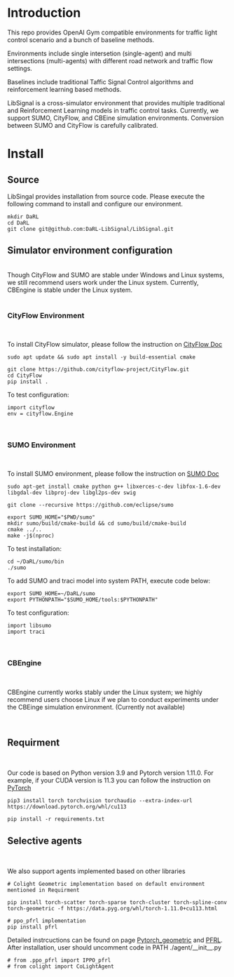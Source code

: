 # Introduction
This repo provides OpenAI Gym compatible environments for traffic light control scenario and a bunch of baseline methods. 

Environments include single intersetion (single-agent) and multi intersections (multi-agents) with different road network and traffic flow settings.

Baselines include traditional Taffic Signal Control algorithms and reinforcement learning based methods.

LibSignal is a cross-simulator environment that provides multiple traditional and Reinforcement Learning models in traffic control tasks. Currently, we support SUMO, CityFlow, and CBEine simulation environments. Conversion between SUMO and CityFlow is carefully calibrated.

# Install

## Source

LibSingal provides installation from source code.
Please execute the following command to install and configure  our environment.

```
mkdir DaRL
cd DaRL
git clone git@github.com:DaRL-LibSignal/LibSignal.git
```

## Simulator environment configuration
<br />
Though CityFlow and SUMO are stable under Windows and Linux systems, we still recommend users work under the Linux system. Currently, CBEngine is stable under the Linux system.<br><br>

### CityFlow Environment
<br />

To install CityFlow simulator, please follow the instruction on [CityFlow Doc](https://cityflow.readthedocs.io/en/latest/install.html#)


```
sudo apt update && sudo apt install -y build-essential cmake

git clone https://github.com/cityflow-project/CityFlow.git
cd CityFlow
pip install .
```
To test configuration:
```
import cityflow
env = cityflow.Engine
```
<br>

### SUMO Environment
<br />

To install SUMO environment, please follow the instruction on [SUMO Doc](https://epics-sumo.sourceforge.io/sumo-install.html#)

```
sudo apt-get install cmake python g++ libxerces-c-dev libfox-1.6-dev libgdal-dev libproj-dev libgl2ps-dev swig

git clone --recursive https://github.com/eclipse/sumo

export SUMO_HOME="$PWD/sumo"
mkdir sumo/build/cmake-build && cd sumo/build/cmake-build
cmake ../..
make -j$(nproc)
```
To test installation:
```
cd ~/DaRL/sumo/bin
./sumo
```

To add SUMO and traci model into system PATH, execute code below:
```
export SUMO_HOME=~/DaRL/sumo
export PYTHONPATH="$SUMO_HOME/tools:$PYTHONPATH"
```
To test configuration:
```
import libsumo
import traci
```
<br>

### CBEngine
<br />

CBEngine currently works stably under the Linux system; we highly recommend users choose Linux if we plan to conduct experiments under the CBEinge simulation environment. (Currently not available)

<br>


## Requirment
<br />

Our code is based on Python version 3.9 and Pytorch version 1.11.0. For example, if your CUDA version is 11.3 you can follow the instruction on [PyTorch](https://pytorch.org/get-started/locally/)

```
pip3 install torch torchvision torchaudio --extra-index-url https://download.pytorch.org/whl/cu113

pip install -r requirements.txt
```

## Selective agents
<br />

We also support agents implemented based on other libraries
```
# Colight Geometric implementation based on default environment mentioned in Requirment

pip install torch-scatter torch-sparse torch-cluster torch-spline-conv torch-geometric -f https://data.pyg.org/whl/torch-1.11.0+cu113.html

# ppo_pfrl implementation
pip install pfrl
```
Detailed instrcuctions can be found on page [Pytorch_geometric](https://pytorch-geometric.readthedocs.io/en/latest/notes/installation.html) and [PFRL](https://pfrl.readthedocs.io/en/latest/install.html). After installation, user should uncomment code in PATH ./agent/\_\_init\_\_.py 
```
# from .ppo_pfrl import IPPO_pfrl
# from colight import CoLightAgent
```
